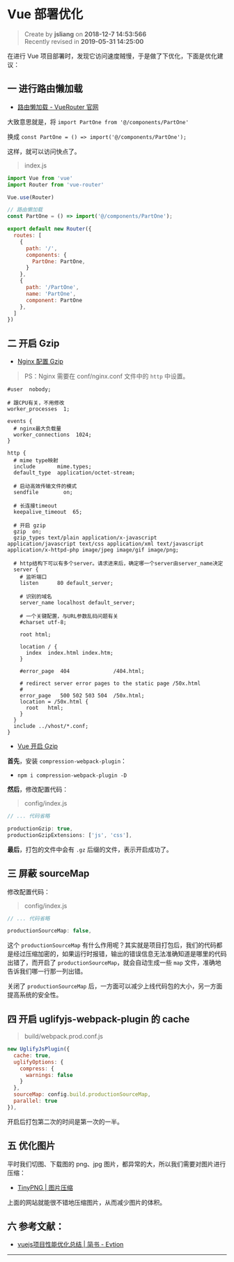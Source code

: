 Vue 部署优化
===

> Create by **jsliang** on **2018-12-7 14:53:566**  
> Recently revised in **2019-05-31 14:25:00**

在进行 Vue 项目部署时，发现它访问速度贼慢，于是做了下优化，下面是优化建议：

## 一 进行路由懒加载

* [路由懒加载 - VueRouter 官网](https://router.vuejs.org/zh/guide/advanced/lazy-loading.html)

大致意思就是，将 `import PartOne from '@/components/PartOne'`

换成 `const PartOne = () => import('@/components/PartOne');`

这样，就可以访问快点了。

> index.js

```js
import Vue from 'vue'
import Router from 'vue-router'

Vue.use(Router)

// 路由懒加载
const PartOne = () => import('@/components/PartOne');

export default new Router({
  routes: [
    {
      path: '/',
      components: {
        PartOne: PartOne,
      }
    },
    {
      path: '/PartOne',
      name: 'PartOne',
      component: PartOne
    },
  ]
})
```

## 二 开启 Gzip

* [Nginx 配置 Gzip](https://blog.csdn.net/liupeifeng3514/article/details/79018334)  

> PS：Nginx 需要在 conf/nginx.conf 文件中的 `http` 中设置。

```
#user  nobody;

# 跟CPU有关，不用修改
worker_processes  1;

events {
  # nginx最大负载量
  worker_connections  1024;
}

http {
  # mime type映射
  include       mime.types;
  default_type  application/octet-stream;

  # 启动高效传输文件的模式
  sendfile        on;

  # 长连接timeout
  keepalive_timeout  65;

  # 开启 gzip
  gzip  on;
  gzip_types text/plain application/x-javascript application/javascript text/css application/xml text/javascript application/x-httpd-php image/jpeg image/gif image/png;

  # http结构下可以有多个server。请求进来后，确定哪一个server由server_name决定
  server {
    # 监听端口
    listen      80 default_server;

    # 识别的域名
    server_name localhost default_server;

    # 一个关键配置，与URL参数乱码问题有关
    #charset utf-8;

    root html;

    location / {
      index  index.html index.htm;
    }

    #error_page  404              /404.html;

    # redirect server error pages to the static page /50x.html
    # 
    error_page   500 502 503 504  /50x.html;
    location = /50x.html {
      root   html;
    }
  }
  include ../vhost/*.conf;
}
```

* [Vue 开启 Gzip](https://www.jianshu.com/p/44ce0f66e800)

**首先**，安装 `compression-webpack-plugin`：

* `npm i compression-webpack-plugin -D`

**然后**，修改配置代码：

> config/index.js

```js
// ... 代码省略

productionGzip: true,
productionGzipExtensions: ['js', 'css'],
```

**最后**，打包的文件中会有 `.gz` 后缀的文件，表示开启成功了。

## 三 屏蔽 sourceMap

修改配置代码：

> config/index.js

```js
// ... 代码省略

productionSourceMap: false,
```

这个 `productionSourceMap` 有什么作用呢？其实就是项目打包后，我们的代码都是经过压缩加密的，如果运行时报错，输出的错误信息无法准确知道是哪里的代码出错了，而开启了 `productionSourceMap`，就会自动生成一些 `map` 文件，准确地告诉我们哪一行那一列出错。  

关闭了 `productionSourceMap` 后，一方面可以减少上线代码包的大小，另一方面提高系统的安全性。

## 四 开启 uglifyjs-webpack-plugin 的 cache

> build/webpack.prod.conf.js

```js
new UglifyJsPlugin({
  cache: true,
  uglifyOptions: {
    compress: {
      warnings: false
    }
  },
  sourceMap: config.build.productionSourceMap,
  parallel: true
}),
```

开启后打包第二次的时间是第一次的一半。

## 五 优化图片

平时我们切图、下载图的 png、jpg 图片，都异常的大，所以我们需要对图片进行压缩：

* [TinyPNG | 图片压缩](https://tinypng.com/)

上面的网站就能很不错地压缩图片，从而减少图片的体积。

## 六 参考文献：

* [vuejs项目性能优化总结 | 简书 - Evtion](https://www.jianshu.com/p/41075f1f5297)

---



